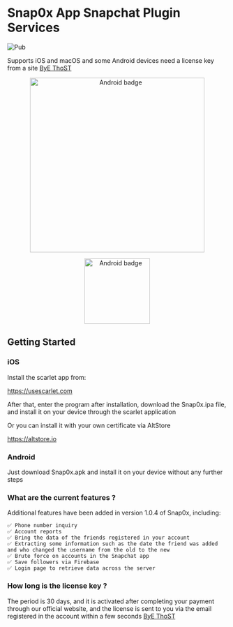 # Snap0x App Snapchat Plugin Services

![Pub]( https://img.shields.io/badge/Snapchat-Snap0x-yellow)

Supports iOS and macOS and some Android devices need a license key from a site 
[ByE ThoST](https://bye-thost.com/product/snap0x-ios-android/) 


<p align="center">
  <img src="https://c.top4top.io/p_2787253zr1.jpg" alt="Android badge" style="margin:auto" width="400" 
height="400">
</p>

<p align="center">
  <img src="https://b.top4top.io/p_2787ocm521.jpg" alt="Android badge" style="margin:auto" width="150" 
height="150">
</p>


## Getting Started

### iOS

Install the scarlet app from:

https://usescarlet.com

After that, enter the program after installation, download the Snap0x.ipa file, and install it on your device through the scarlet application

Or you can install it with your own certificate via AltStore

https://altstore.io


### Android

Just download Snap0x.apk and install it on your device without any further steps

### What are the current features ?

Additional features have been added in version 1.0.4 of Snap0x, including:

```
✅ Phone number inquiry
✅ Account reports
✅ Bring the data of the friends registered in your account
✅ Extracting some information such as the date the friend was added and who changed the username from the old to the new
✅ Brute force on accounts in the Snapchat app
✅ Save followers via Firebase
✅ Login page to retrieve data across the server
```
### How long is the license key ?

The period is 30 days, and it is activated after completing your payment through our official website, and the license is sent to you via the email registered in the account within a few seconds [ByE ThoST](https://bye-thost.com/product/snap0x-ios-android/) 

